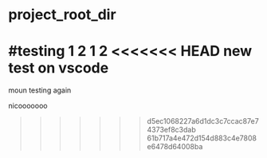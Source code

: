 # project_root_dir
#testing 1 2 1 2
<<<<<<< HEAD
new test on vscode
=======



moun testing again















nicooooooo
>>>>>>> d5ec1068227a6d1dc3c7ccac87e74373ef8c3dab
>>>>>>> 61b717a4e472d154d883c4e7808e6478d64008ba
